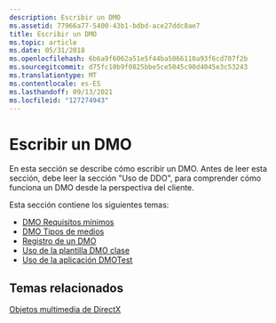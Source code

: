 ```yaml
---
description: Escribir un DMO
ms.assetid: 77966a77-5400-43b1-bdbd-ace27ddc8ae7
title: Escribir un DMO
ms.topic: article
ms.date: 05/31/2018
ms.openlocfilehash: 6b6a9f6062a51e5f44ba5066110a93f6cd707f2b
ms.sourcegitcommit: d75fc10b9f0825bbe5ce5045c90d4045e3c53243
ms.translationtype: MT
ms.contentlocale: es-ES
ms.lasthandoff: 09/13/2021
ms.locfileid: "127274943"
---
```

# <a name="writing-a-dmo"></a>Escribir un DMO

En esta sección se describe cómo escribir un DMO. Antes de leer esta sección, debe leer la sección "Uso de DDO", para comprender cómo funciona un DMO desde la perspectiva del cliente.

Esta sección contiene los siguientes temas:

-   [DMO Requisitos mínimos](dmo-minimum-requirements.md)
-   [DMO Tipos de medios](dmo-media-types.md)
-   [Registro de un DMO](registering-a-dmo.md)
-   [Uso de la plantilla DMO clase](using-the-dmo-class-template.md)
-   [Uso de la aplicación DMOTest](using-the-dmotest-application.md)

## <a name="related-topics"></a>Temas relacionados

<dl> <dt>

[Objetos multimedia de DirectX](directx-media-objects.md)
</dt> </dl>

 

 



